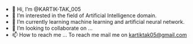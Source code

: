 - 👋 Hi, I’m @KARTIK-TAK_005
- 👀 I’m interested in the field of Artificial Intelligence domain.
- 🌱 I’m currently learning machine learning and artificial neural network.
- 💞️ I’m looking to collaborate on ...
- 📫 How to reach me ... To reach me mail me on kartiktak05@gmail.com

<!---
KARTIK-TAK005/KARTIK-TAK005 is a ✨ special ✨ repository because its `README.md` (this file) appears on your GitHub profile.
You can click the Preview link to take a look at your changes.
--->
